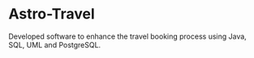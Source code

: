 # Astro-Travel
Developed software to enhance the travel booking process using Java, SQL, UML and PostgreSQL.
